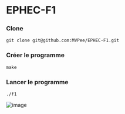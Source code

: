 # EPHEC-F1

### Clone
`git clone git@github.com:MVPee/EPHEC-F1.git`

### Créer le programme
`make`

### Lancer le programme
`./f1`

![image](https://github.com/MVPee/EPHEC-F1/assets/93082514/fdaeaf39-e356-4578-993e-d68d2f1d801e)

